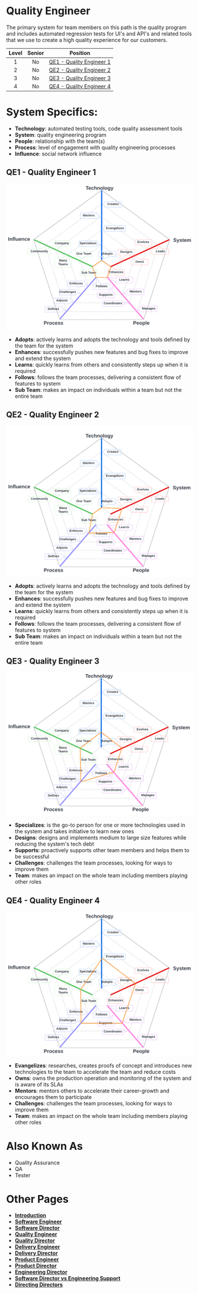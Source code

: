 # Quality Engineer

The primary system for team members on this path is the quality program and includes automated regression tests for UI's and API's and related tools that we use to create a high quality experience for our customers. 

| Level | Senior | Position |
| :---: | :---: | :---: |
| 1 | No | [QE1 - Quality Engineer 1](#pe1---quality-engineer-1) |
| 2 | No | [QE2 - Quality Engineer 2](#pe2---quality-engineer-2) |
| 3 | No | [QE3 - Quality Engineer 3](#pe3---quality-engineer-3) |
| 4 | No | [QE4 - Quality Engineer 4](#pe4---quality-engineer-4) |

# System Specifics:
* **Technology**: automated testing tools, code quality assessment tools 
* **System**: quality engineering program
* **People**: relationship with the team(s)
* **Process**: level of engagement with quality engineering processes
* **Influence**: social network influence

## QE1 - Quality Engineer 1

![System Dimensions](charts/Layr-Engineering-Path-QE1.png "Quality Engineer 1")

* **Adopts**: actively learns and adopts the technology and tools defined by the team for the system
* **Enhances**: successfully pushes new features and bug fixes to improve and extend the system
* **Learns**: quickly learns from others and consistently steps up when it is required
* **Follows**: follows the team processes, delivering a consistent flow of features to system
* **Sub Team**: makes an impact on individuals within a team but not the entire team

## QE2 - Quality Engineer 2

![System Dimensions](charts/Layr-Engineering-Path-QE2.png "Quality Engineer 2")

* **Adopts**: actively learns and adopts the technology and tools defined by the team for the system
* **Enhances**: successfully pushes new features and bug fixes to improve and extend the system
* **Learns**: quickly learns from others and consistently steps up when it is required
* **Follows**: follows the team processes, delivering a consistent flow of features to system
* **Sub Team**: makes an impact on individuals within a team but not the entire team

## QE3 - Quality Engineer 3

![System Dimensions](charts/Layr-Engineering-Path-QE3.png "Quality Engineer 3")

* **Specializes**: is the go-to person for one or more technologies used in the system and takes initiative to learn new ones
* **Designs**: designs and implements medium to large size features while reducing the system's tech debt
* **Supports**: proactively supports other team members and helps them to be successful
* **Challenges**: challenges the team processes, looking for ways to improve them
* **Team**: makes an impact on the whole team including members playing other roles

## QE4 - Quality Engineer 4

![System Dimensions](charts/Layr-Engineering-Path-QE4.png "Quality Engineer 4")

* **Evangelizes**: researches, creates proofs of concept and introduces new technologies to the team to accelerate the team and reduce costs
* **Owns**: owns the production operation and monitoring of the system and is aware of its SLAs
* **Mentors**: mentors others to accelerate their career-growth and encourages them to participate
* **Challenges**: challenges the team processes, looking for ways to improve them
* **Team**: makes an impact on the whole team including members playing other roles

# Also Known As
* Quality Assurance
* QA
* Tester


# Other Pages
* [**Introduction**](README.md)
* [**Software Engineer**](Software-Engineer.md)
* [**Software Director**](Software-Director.md) 
* [**Quality Engineer**](Quality-Engineer.md)
* [**Quality Director**](Quality-Director.md)
* [**Delivery Engineer**](Delivery-Engineer.md)
* [**Delivery Director**](Delivery-Director.md)
* [**Product Engineer**](Product-Engineer.md)
* [**Product Director**](Product-Director.md)
* [**Engineering Director**](Engineering-Director.md)
* [**Software Director vs Engineering Support**](Comparison-Software-Director-Engineering-Director.md)
* [**Directing Directors**](Directing-Directors.md)